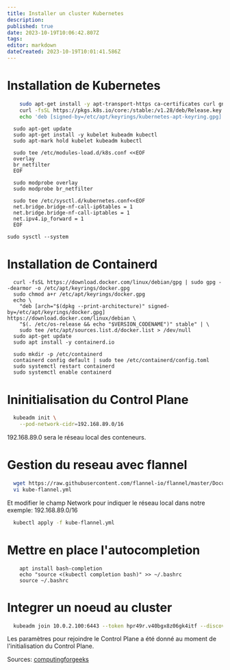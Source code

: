 ```yaml
---
title: Installer un cluster Kubernetes
description: 
published: true
date: 2023-10-19T10:06:42.807Z
tags: 
editor: markdown
dateCreated: 2023-10-19T10:01:41.586Z
---
```


# Installation de Kubernetes
```bash
    sudo apt-get install -y apt-transport-https ca-certificates curl gnupg
    curl -fsSL https://pkgs.k8s.io/core:/stable:/v1.28/deb/Release.key | sudo gpg --dearmor -o /etc/apt/keyrings/kubernetes-apt-keyring.gpg
    echo 'deb [signed-by=/etc/apt/keyrings/kubernetes-apt-keyring.gpg] https://pkgs.k8s.io/core:/stable:/v1.28/deb/ /' | sudo tee /etc/apt/sources.list.d/kubernetes.list
```
```
  sudo apt-get update
  sudo apt-get install -y kubelet kubeadm kubectl
  sudo apt-mark hold kubelet kubeadm kubectl
```
```
  sudo tee /etc/modules-load.d/k8s.conf <<EOF
  overlay
  br_netfilter
  EOF
```

```
  sudo modprobe overlay
  sudo modprobe br_netfilter
```

```
  sudo tee /etc/sysctl.d/kubernetes.conf<<EOF
  net.bridge.bridge-nf-call-ip6tables = 1
  net.bridge.bridge-nf-call-iptables = 1
  net.ipv4.ip_forward = 1
  EOF
```

```
sudo sysctl --system
```

# Installation de Containerd
```
  curl -fsSL https://download.docker.com/linux/debian/gpg | sudo gpg --dearmor -o /etc/apt/keyrings/docker.gpg
  sudo chmod a+r /etc/apt/keyrings/docker.gpg
  echo \
    "deb [arch="$(dpkg --print-architecture)" signed-by=/etc/apt/keyrings/docker.gpg] https://download.docker.com/linux/debian \
    "$(. /etc/os-release && echo "$VERSION_CODENAME")" stable" | \
    sudo tee /etc/apt/sources.list.d/docker.list > /dev/null
  sudo apt-get update
  sudo apt install -y containerd.io
```

```
  sudo mkdir -p /etc/containerd
  containerd config default | sudo tee /etc/containerd/config.toml
  sudo systemctl restart containerd
  sudo systemctl enable containerd
```

# Ininitialisation du Control Plane
```bash
  kubeadm init \
    --pod-network-cidr=192.168.89.0/16
```
192.168.89.0 sera le réseau local des conteneurs.

# Gestion du reseau avec flannel
```bash
  wget https://raw.githubusercontent.com/flannel-io/flannel/master/Documentation/kube-flannel.yml
  vi kube-flannel.yml
```
Et modifier le champ Network pour indiquer le réseau local dans notre exemple: 192.168.89.0/16

```bash
  kubectl apply -f kube-flannel.yml
```

# Mettre en place l'autocompletion
```
	apt install bash-completion
	echo "source <(kubectl completion bash)" >> ~/.bashrc
	source ~/.bashrc
```


# Integrer un noeud au cluster
```bash
  kubeadm join 10.0.2.100:6443 --token hpr49r.v40bgx8z06gk4itf --discovery-token-ca-cert-hash sha256:f95f3c004c9757265e395b68654c66ce9cbba22eb2129ebde2f2b0c29107f41a
```
Les paramètres pour rejoindre le Control Plane a été donné au moment de l'initialisation du Control Plane.


Sources: [computingforgeeks](https://computingforgeeks.com/install-kubernetes-cluster-on-debian-12-bookworm)
